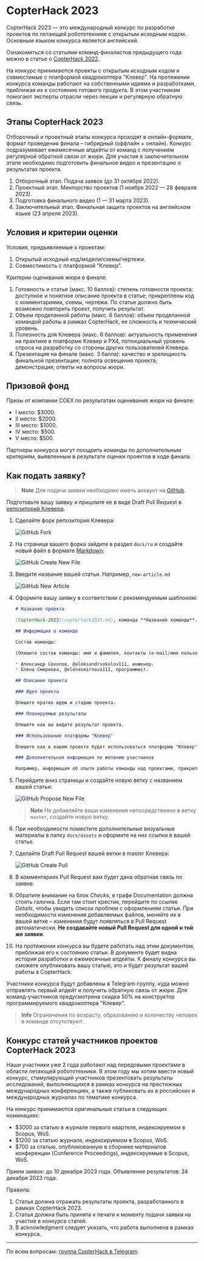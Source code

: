 # CopterHack 2023

CopterHack 2023 — это международный конкурс по разработке проектов по летающей робототехнике с открытым исходным кодом. Основным языком конкурса является английский.

Ознакомиться со статьями команд-финалистов предыдущего года можно в статье о [CopterHack 2022](copterhack2022.md).

На конкурс принимаются проекты с открытым исходным кодом и совместимые с платформой квадрокоптера "Клевер". На протяжении конкурса команды работают на собственными идеями и разработками, приближая их к состоянию готового продукта. В этом участникам помогают эксперты отрасли через лекции и регулярную обратную связь.

## Этапы CopterHack 2023

Отборочный и проектный этапы конкурса проходят в онлайн-формате, формат проведения финала – гибридный (оффлайн + онлайн). Конкурс подразумевает ежемесячные апдейты от команд с получением регулярной обратной связи от жюри. Для участия в заключительном этапе необходимо подготовить финальное видео и презентацию о результатах проекта.

1. Отборочный этап. Подача заявок (до 31 октября 2022).
2. Проектный этап. Менторство проектов (1 ноября 2022 — 28 февраля 2023).
3. Подготовка финального видео (1 — 31 марта 2023).
4. Заключительный этап. Финальная защита проектов на английском языке (23 апреля 2023).

## Условия и критерии оценки

Условия, предъявляемые к проектам:

1. Открытый исходный код/модели/схемы/чертежи.
2. Совместимость с платформой "Клевер".

Критерии оценивания жюри в финале:

1. Готовность и статья (макс. 10 баллов): степень готовности проекта; доступное и понятное описание проекта в статье; прикреплены код с комментариями, схемы, чертежи. По статье должно быть возможно повторить проект, получить результат.
2. Объем проделанной работы (макс. 6 баллов): объем проделанной командой работы в рамках CopterHack, ее сложность и технический уровень.
3. Полезность для Клевера (макс. 6 баллов): актуальность применения на практике в платформе Клевер и PX4, потенциальный уровень спроса на разработку со стороны других пользователей Клевера.
4. Презентация на финале (макс. 3 балла): качество и зрелищность финальной презентации; полнота освещения проекта; демонстрация; ответы на вопросы жюри.

## Призовой фонд

Призы от компании COEX по результатам оценивания жюри на финале:

* I место: $3000.
* II место: $2000.
* III место: $1000.
* IV место: $500.
* V место: $500.

Партнеры конкурса могут поощрить команды по дополнительным критериям, выявленным в результате оценки проектов в ходе финала.

## Как подать заявку?

> **Note** Для подачи заявки необходимо иметь аккаунт на [GitHub](https://github.com).

Подготовьте вашу заявку и пришлите ее в виде Draft Pull Request в [репозиторий Клевера](https://github.com/CopterExpress/clover).

1. Сделайте форк репозитория Клевера:

    <img src="../assets/github_application/github-fork.png" alt="GitHub Fork">

2. На странице вашего форка зайдите в раздел `docs/ru` и создайте новый файл в формате [Markdown](https://ru.wikipedia.org/wiki/Markdown):

    <img src="../assets/github_application/create_new_file.png" alt="GitHub Create New File">

3. Введите название вашей статьи. Например, `new-article.md`

    <img src="../assets/github_application/new_article.png" alt="GitHub New Article">

4. Оформите вашу заявку в соответствии с рекомендуемым шаблоном:

   ```markdown
   # Название проекта
   
   [CopterHack-2023](copterhack2023.md), команда **Название команды**.
   
   ## Информация о команде
   
   Состав команды:
   
   (Опишите состав команды: имя и фамилия, контакты (e-mail/имя пользователя в Telegram), роль в команде).
   
   * Александр Соколов, @aleksandrsokolov111, инженер.
   * Елена Смирнова, @elenasmirnova111, программист.
   
   ## Описание проекта
   
   ### Идея проекта
   
   Опишите кратко идею и стадию проекта.
   
   ### Планируемые результаты
   
   Опишите как вы видите результат проекта.
   
   ### Использование платформы "Клевер"
   
   Опишите как в вашем проекте будет использоваться платформа "Клевер".
   
   ### Дополнительная информация по желанию участников
   
   Например, информация об опыте работы команды над проектами, прикрепить ссылку на статьи, видео.
   ```

5. Перейдите вниз страницы и создайте новую ветку с названием вашей статьи:

    <img src="../assets/github_application/propose_new_file.png" alt="GitHub Propose New File">

    > **Note** Не добавляйте ваши изменения непосредственно в ветку `master`, создайте новую ветку.

6. При необходимости поместите дополнительные визуальные материалы в папку `docs/assets` и оформите на них ссылки в вашей статье.

7. Сделайте Draft Pull Request вашей ветки в master Клевера:

    <img src="../assets/github_application/github-pull-request-create.png" alt="GitHub Create Pull">

8. В комментариях Pull Request вам будет дана обратная связь по заявке.

9. Обратите внимание на блок *Checks*, в графе Documentation должна стоять галочка. Если там стоит крестик, перейдите по ссылке *Details*, чтобы увидеть список проблем с оформлением статьи. При необходимости изменения добавляемых файлов, меняйте их в вашей ветке – изменения будут появляться в Pull Request автоматически. **Не создавайте новый Pull Request для одной и той же заявки**.

10. На протяжении конкурса вы будете работать над этим документом, приближая его к состоянию статьи. В документе будет видна история разработки и ежемесячные апдейты. К финалу конкурса вы сможете опубликовать вашу статью, это и будет результат вашей работы в CopterHack.

Участники конкурса будут добавлены в Telegram-группу, куда можно отправлять первый апдейт и получить обратную связь от жюри. Для команд-участников предусмотрена скидка 50% на конструктор программируемого квадрокоптера "Клевер".

> **Info** Ограничения по возрасту, образованию и количеству человек в команде отсутствуют.

## Конкурс статей участников проектов CopterHack 2023 

Наши участники уже 2 года работают над передовыми проектами в области летающей робототехники. В этом году мы хотим ввести новый конкурс, стимулирующий участников презентовать результаты исследований, выполняющихся в рамках конкурса на престижных международных конференциях, а также публиковать их в российских и международных журналах по тематике конкурса.
                                                                                             
На конкурс принимаются оригинальные статьи в следующих номинациях: 
                                                                                                  
* $3000 за статью в журнале первого квартеля, индексируемом в Scopus, WoS.
* $1200 за статью журнале, индексируемом в Scopus, WoS.
* $700 за статью, опубликованную в сборнике материалов конференции (Conference Proceedings), индексируемые в Scopus, WoS. 
                                                                                                  
Прием заявок: до 10 декабря 2023 года.
Объявление результатов: 24 декабря 2023 года.
                                                                                               
Правила:

1.	Статья должна отражать результаты проекта, разработанного в рамках CopterHack 2023.
2.	Статья должна быть принята к печати к моменту подачи заявки на участие в конкурсе статей.
3.	В acknowledgment следует указать, что работа выполнена в рамках конкурса.
                                                                                                  
---

По всем вопросам: [группа CopterHack в Telegram](https://t.me/CopterHack).
                                                 

